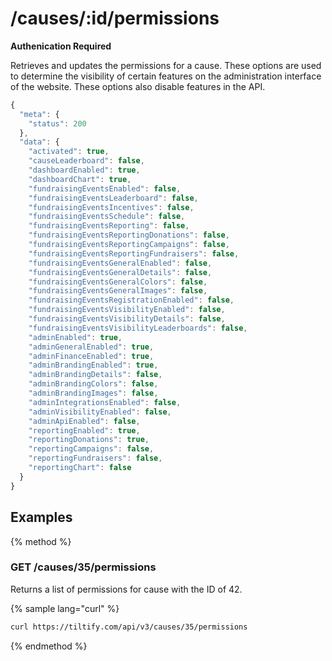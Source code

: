 # /causes/:id/permissions

**Authenication Required**

Retrieves and updates the permissions for a cause. These options are
used to determine the visibility of certain features on the administration
interface of the website. These options also disable features in the API.

```js
{
  "meta": {
    "status": 200
  },
  "data": {
    "activated": true,
    "causeLeaderboard": false,
    "dashboardEnabled": true,
    "dashboardChart": true,
    "fundraisingEventsEnabled": false,
    "fundraisingEventsLeaderboard": false,
    "fundraisingEventsIncentives": false,
    "fundraisingEventsSchedule": false,
    "fundraisingEventsReporting": false,
    "fundraisingEventsReportingDonations": false,
    "fundraisingEventsReportingCampaigns": false,
    "fundraisingEventsReportingFundraisers": false,
    "fundraisingEventsGeneralEnabled": false,
    "fundraisingEventsGeneralDetails": false,
    "fundraisingEventsGeneralColors": false,
    "fundraisingEventsGeneralImages": false,
    "fundraisingEventsRegistrationEnabled": false,
    "fundraisingEventsVisibilityEnabled": false,
    "fundraisingEventsVisibilityDetails": false,
    "fundraisingEventsVisibilityLeaderboards": false,
    "adminEnabled": true,
    "adminGeneralEnabled": true,
    "adminFinanceEnabled": true,
    "adminBrandingEnabled": true,
    "adminBrandingDetails": false,
    "adminBrandingColors": false,
    "adminBrandingImages": false,
    "adminIntegrationsEnabled": false,
    "adminVisibilityEnabled": false,
    "adminApiEnabled": false,
    "reportingEnabled": true,
    "reportingDonations": true,
    "reportingCampaigns": false,
    "reportingFundraisers": false,
    "reportingChart": false
  }
}
```

## Examples

{% method %}
### GET /causes/35/permissions
Returns a list of permissions for cause with the ID of 42.

{% sample lang="curl" %}
```bash
curl https://tiltify.com/api/v3/causes/35/permissions
```

{% endmethod %}
